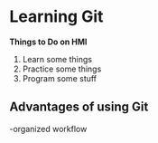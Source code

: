 # Learning Git
**Things to Do on HMI**
1. Learn some things
2. Practice some things
3. Program some stuff

## **Advantages of using Git**
-organized workflow
